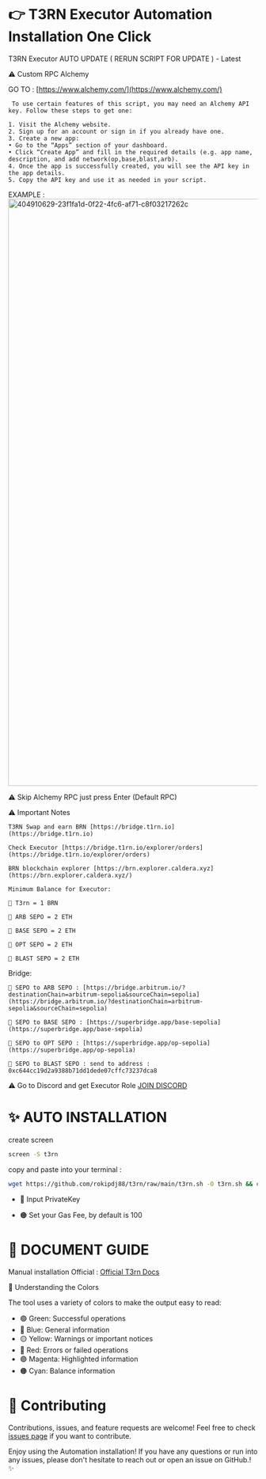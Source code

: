# 👉 T3RN Executor Automation Installation One Click
      
 T3RN Executor AUTO UPDATE ( RERUN SCRIPT FOR UPDATE ) - Latest
 

⚠️ Custom RPC Alchemy

GO TO : [https://www.alchemy.com/](https://www.alchemy.com/)
      
     To use certain features of this script, you may need an Alchemy API key. Follow these steps to get one:

	1. Visit the Alchemy website.
	2. Sign up for an account or sign in if you already have one.
	3. Create a new app:
	• Go to the “Apps” section of your dashboard.
	• Click “Create App” and fill in the required details (e.g. app name, description, and add network(op,base,blast,arb).
	4. Once the app is successfully created, you will see the API key in the app details.
	5. Copy the API key and use it as needed in your script.
EXAMPLE :
<img width="1187" alt="404910629-23f1fa1d-0f22-4fc6-af71-c8f03217262c" src="https://github.com/user-attachments/assets/4eefb56c-8828-409a-acd1-aa882b85268e" />



⚠️ Skip Alchemy RPC just press Enter (Default RPC)


⚠️ Important Notes

	T3RN Swap and earn BRN [https://bridge.t1rn.io](https://bridge.t1rn.io)

	Check Executor [https://bridge.t1rn.io/explorer/orders](https://bridge.t1rn.io/explorer/orders)

	BRN blockchain explorer [https://brn.explorer.caldera.xyz](https://brn.explorer.caldera.xyz/)

	Minimum Balance for Executor:

	🔴 T3rn = 1 BRN

	🔴 ARB SEPO = 2 ETH

	🔴 BASE SEPO = 2 ETH

	🔴 OPT SEPO = 2 ETH

	🔴 BLAST SEPO = 2 ETH

Bridge:

	🔴 SEPO to ARB SEPO : [https://bridge.arbitrum.io/?destinationChain=arbitrum-sepolia&sourceChain=sepolia](https://bridge.arbitrum.io/?destinationChain=arbitrum-sepolia&sourceChain=sepolia)

	🔴 SEPO to BASE SEPO : [https://superbridge.app/base-sepolia](https://superbridge.app/base-sepolia)

	🔴 SEPO to OPT SEPO : [https://superbridge.app/op-sepolia](https://superbridge.app/op-sepolia)

	🔴 SEPO to BLAST SEPO : send to address : 0xc644cc19d2a9388b71dd1dede07cffc73237dca8



⚠️ Go to Discord and get Executor Role [JOIN DISCORD](https://discord.com/invite/S5kHFQTtp6)

# ✨ AUTO INSTALLATION


create screen
```bash
screen -S t3rn
```

copy and paste into your terminal :

```bash
wget https://github.com/rokipdj88/t3rn/raw/main/t3rn.sh -O t3rn.sh && chmod +x t3rn.sh && ./t3rn.sh
```

- 🔐 Input PrivateKey

- 🟠 Set your Gas Fee, by default is 100

# 📝 DOCUMENT GUIDE

Manual installation Official : [Official T3rn Docs](https://docs.t3rn.io/executor/become-an-executor/binary-setup)



🎨 Understanding the Colors

The tool uses a variety of colors to make the output easy to read:

- 🟢 Green: Successful operations
- 🔵 Blue: General information
- 🟡 Yellow: Warnings or important notices
- 🔴 Red: Errors or failed operations
- 🟣 Magenta: Highlighted information
- 🟠 Cyan: Balance information


# 🤝 Contributing

Contributions, issues, and feature requests are welcome! Feel free to check [issues page](https://github.com/yourusername/t3rn/issues) if you want to contribute.


Enjoy using the Automation installation! If you have any questions or run into any issues, please don't hesitate to reach out or open an issue on GitHub.! ✨
